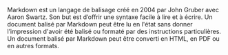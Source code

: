 Markdown est un langage de balisage créé en 2004 par John Gruber avec Aaron Swartz. Son but est d’offrir une syntaxe facile à lire et à écrire. Un document balisé par Markdown peut être lu en l'état sans donner l’impression d'avoir été balisé ou formaté par des instructions particulières. 
Un document balisé par Markdown peut être converti en HTML, en PDF ou en autres formats.
